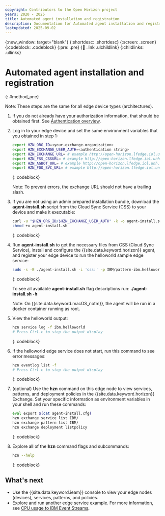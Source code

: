 ```yaml
---
copyright: Contributors to the Open Horizon project
years: 2020 - 2025
title: Automated agent installation and registration
description: Documentation for Automated agent installation and registration
lastupdated: 2025-09-02
---
```


{:new_window: target="blank"}
{:shortdesc: .shortdesc}
{:screen: .screen}
{:codeblock: .codeblock}
{:pre: .pre}
{:child: .link .ulchildlink}
{:childlinks: .ullinks}

# Automated agent installation and registration
{: #method_one}

Note: These steps are the same for all edge device types (architectures).

1. If you do not already have your authorization information, that should be obtained first. See [Authentication overview](../anax/docs/authentication_overview.md). 

2. Log in to your edge device and set the same environment variables that you obtained in step 1:

   ```bash
   export HZN_ORG_ID=<your-exchange-organization>
   export HZN_EXCHANGE_USER_AUTH=<authentication string>
   export HZN_EXCHANGE_URL= # example http://open-horizon.lfedge.iol.unh.edu:3090/v1
   export HZN_FSS_CSSURL= # example http://open-horizon.lfedge.iol.unh.edu:9443/
   export HZN_AGBOT_URL= # example http://open-horizon.lfedge.iol.unh.edu:3111
   export HZN_FDO_SVC_URL= # example http://open-horizon.lfedge.iol.unh.edu:9008/api
   ```
   {: codeblock}

   Note: To prevent errors, the exchange URL should not have a trailing slash.

3. If you are not using an admin prepared installation bundle, download the **agent-install.sh** script from the Cloud Sync Service (CSS) to your device and make it executable:

   ```bash
   curl -u "$HZN_ORG_ID/$HZN_EXCHANGE_USER_AUTH" -k -o agent-install.sh $HZN_FSS_CSSURL/api/v1/objects/IBM/agent_files/agent-install.sh/data
   chmod +x agent-install.sh
   ```
   {: codeblock}

4. Run **agent-install.sh** to get the necessary files from CSS (Cloud Sync Service), install and configure the {{site.data.keyword.horizon}} agent, and register your edge device to run the helloworld sample edge service:

   ```bash
   sudo -s -E ./agent-install.sh -i 'css:' -p IBM/pattern-ibm.helloworld -w '*' -T 120
   ```
   {: codeblock}

   To see all available **agent-install.sh** flag descriptions run: **./agent-install.sh -h**

   Note: On {{site.data.keyword.macOS_notm}}, the agent will be run in a docker container running as root.

5. View the helloworld output:

   ```bash
   hzn service log -f ibm.helloworld
   # Press Ctrl-c to stop the output display
   ```
   {: codeblock}

6. If the helloworld edge service does not start, run this command to see error messages:

   ```bash
   hzn eventlog list -f
   # Press Ctrl-c to stop the output display
   ```
   {: codeblock}

7. (optional) Use the **hzn** command on this edge node to view services, patterns, and deployment policies in the {{site.data.keyword.horizon}} Exchange. Set your specific information as environment variables in your shell and run these commands:

   ```bash
   eval export $(cat agent-install.cfg)
   hzn exchange service list IBM/
   hzn exchange pattern list IBM/
   hzn exchange deployment listpolicy
   ```
   {: codeblock}

8. Explore all of the **hzn** command flags and subcommands:

   ```bash
   hzn --help
   ```
   {: codeblock}

## What's next

* Use the {{site.data.keyword.ieam}} console to view your edge nodes (devices), services, patterns, and policies.
* Explore and run another edge service example. For more information, see [CPU usage to IBM Event Streams](../using_edge_services/cpu_load_example.md).
